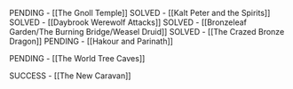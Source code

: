 PENDING - [[The Gnoll Temple]]
SOLVED - [[Kalt Peter and the Spirits]]
SOLVED - [[Daybrook Werewolf Attacks]]
SOLVED - [[Bronzeleaf Garden/The Burning Bridge/Weasel Druid]]
SOLVED - [[The Crazed Bronze Dragon]]
PENDING - [[Hakour and Parinath]]

PENDING - [[The World Tree Caves]]

SUCCESS - [[The New Caravan]]